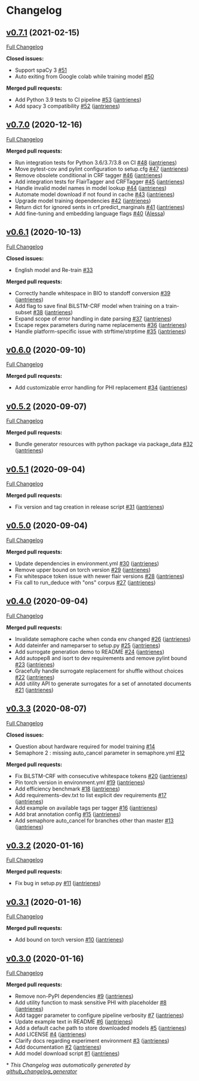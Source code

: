 # Changelog

## [v0.7.1](https://github.com/nedap/deidentify/tree/v0.7.1) (2021-02-15)

[Full Changelog](https://github.com/nedap/deidentify/compare/v0.7.0...v0.7.1)

**Closed issues:**

- Support spaCy 3 [\#51](https://github.com/nedap/deidentify/issues/51)
- Auto exiting from Google colab while training model [\#50](https://github.com/nedap/deidentify/issues/50)

**Merged pull requests:**

- Add Python 3.9 tests to CI pipeline [\#53](https://github.com/nedap/deidentify/pull/53) ([jantrienes](https://github.com/jantrienes))
- Add spacy 3 compatibility [\#52](https://github.com/nedap/deidentify/pull/52) ([jantrienes](https://github.com/jantrienes))

## [v0.7.0](https://github.com/nedap/deidentify/tree/v0.7.0) (2020-12-16)

[Full Changelog](https://github.com/nedap/deidentify/compare/model_bilstmcrf_ons_fast-v0.2.0...v0.7.0)

**Merged pull requests:**

- Run integration tests for Python 3.6/3.7/3.8 on CI [\#48](https://github.com/nedap/deidentify/pull/48) ([jantrienes](https://github.com/jantrienes))
- Move pytest-cov and pylint configuration to setup.cfg [\#47](https://github.com/nedap/deidentify/pull/47) ([jantrienes](https://github.com/jantrienes))
- Remove obsolete conditional in CRF tagger [\#46](https://github.com/nedap/deidentify/pull/46) ([jantrienes](https://github.com/jantrienes))
- Add integration tests for FlairTagger and CRFTagger [\#45](https://github.com/nedap/deidentify/pull/45) ([jantrienes](https://github.com/jantrienes))
- Handle invalid model names in model lookup [\#44](https://github.com/nedap/deidentify/pull/44) ([jantrienes](https://github.com/jantrienes))
- Automate model download if not found in cache [\#43](https://github.com/nedap/deidentify/pull/43) ([jantrienes](https://github.com/jantrienes))
- Upgrade model training dependencies [\#42](https://github.com/nedap/deidentify/pull/42) ([jantrienes](https://github.com/jantrienes))
- Return dict for ignored sents in crf.predict\_marginals [\#41](https://github.com/nedap/deidentify/pull/41) ([jantrienes](https://github.com/jantrienes))
- Add fine-tuning and embedding language flags [\#40](https://github.com/nedap/deidentify/pull/40) ([AIessa](https://github.com/AIessa))

## [v0.6.1](https://github.com/nedap/deidentify/tree/v0.6.1) (2020-10-13)

[Full Changelog](https://github.com/nedap/deidentify/compare/v0.6.0...v0.6.1)

**Closed issues:**

- English model and Re-train [\#33](https://github.com/nedap/deidentify/issues/33)

**Merged pull requests:**

- Correctly handle whitespace in BIO to standoff conversion [\#39](https://github.com/nedap/deidentify/pull/39) ([jantrienes](https://github.com/jantrienes))
- Add flag to save final BiLSTM-CRF model when training on a train-subset [\#38](https://github.com/nedap/deidentify/pull/38) ([jantrienes](https://github.com/jantrienes))
- Expand scope of error handling in date parsing [\#37](https://github.com/nedap/deidentify/pull/37) ([jantrienes](https://github.com/jantrienes))
- Escape regex parameters during name replacements [\#36](https://github.com/nedap/deidentify/pull/36) ([jantrienes](https://github.com/jantrienes))
- Handle platform-specific issue with strftime/strptime [\#35](https://github.com/nedap/deidentify/pull/35) ([jantrienes](https://github.com/jantrienes))

## [v0.6.0](https://github.com/nedap/deidentify/tree/v0.6.0) (2020-09-10)

[Full Changelog](https://github.com/nedap/deidentify/compare/v0.5.2...v0.6.0)

**Merged pull requests:**

- Add customizable error handling for PHI replacement [\#34](https://github.com/nedap/deidentify/pull/34) ([jantrienes](https://github.com/jantrienes))

## [v0.5.2](https://github.com/nedap/deidentify/tree/v0.5.2) (2020-09-07)

[Full Changelog](https://github.com/nedap/deidentify/compare/v0.5.1...v0.5.2)

**Merged pull requests:**

- Bundle generator resources with python package via package\_data [\#32](https://github.com/nedap/deidentify/pull/32) ([jantrienes](https://github.com/jantrienes))

## [v0.5.1](https://github.com/nedap/deidentify/tree/v0.5.1) (2020-09-04)

[Full Changelog](https://github.com/nedap/deidentify/compare/v0.5.0...v0.5.1)

**Merged pull requests:**

- Fix version and tag creation in release script [\#31](https://github.com/nedap/deidentify/pull/31) ([jantrienes](https://github.com/jantrienes))

## [v0.5.0](https://github.com/nedap/deidentify/tree/v0.5.0) (2020-09-04)

[Full Changelog](https://github.com/nedap/deidentify/compare/v0.4.0...v0.5.0)

**Merged pull requests:**

- Update dependencies in environment.yml [\#30](https://github.com/nedap/deidentify/pull/30) ([jantrienes](https://github.com/jantrienes))
- Remove upper bound on torch version [\#29](https://github.com/nedap/deidentify/pull/29) ([jantrienes](https://github.com/jantrienes))
- Fix whitespace token issue with newer flair versions [\#28](https://github.com/nedap/deidentify/pull/28) ([jantrienes](https://github.com/jantrienes))
- Fix call to run\_deduce with "ons" corpus [\#27](https://github.com/nedap/deidentify/pull/27) ([jantrienes](https://github.com/jantrienes))

## [v0.4.0](https://github.com/nedap/deidentify/tree/v0.4.0) (2020-09-04)

[Full Changelog](https://github.com/nedap/deidentify/compare/v0.3.3...v0.4.0)

**Merged pull requests:**

- Invalidate semaphore cache when conda env changed [\#26](https://github.com/nedap/deidentify/pull/26) ([jantrienes](https://github.com/jantrienes))
- Add dateinfer and nameparser to setup.py [\#25](https://github.com/nedap/deidentify/pull/25) ([jantrienes](https://github.com/jantrienes))
- Add surrogate generation demo to README [\#24](https://github.com/nedap/deidentify/pull/24) ([jantrienes](https://github.com/jantrienes))
- Add autopep8 and isort to dev requirements and remove pylint bound [\#23](https://github.com/nedap/deidentify/pull/23) ([jantrienes](https://github.com/jantrienes))
- Gracefully handle surrogate replacement for shuffle without choices [\#22](https://github.com/nedap/deidentify/pull/22) ([jantrienes](https://github.com/jantrienes))
- Add utility API to generate surrogates for a set of annotated documents [\#21](https://github.com/nedap/deidentify/pull/21) ([jantrienes](https://github.com/jantrienes))

## [v0.3.3](https://github.com/nedap/deidentify/tree/v0.3.3) (2020-08-07)

[Full Changelog](https://github.com/nedap/deidentify/compare/v0.3.2...v0.3.3)

**Closed issues:**

- Question about hardware required for model training [\#14](https://github.com/nedap/deidentify/issues/14)
- Semaphore 2 : missing auto\_cancel parameter in semaphore.yml [\#12](https://github.com/nedap/deidentify/issues/12)

**Merged pull requests:**

- Fix BiLSTM-CRF with consecutive whitespace tokens [\#20](https://github.com/nedap/deidentify/pull/20) ([jantrienes](https://github.com/jantrienes))
- Pin torch version in environment.yml [\#19](https://github.com/nedap/deidentify/pull/19) ([jantrienes](https://github.com/jantrienes))
- Add efficiency benchmark [\#18](https://github.com/nedap/deidentify/pull/18) ([jantrienes](https://github.com/jantrienes))
- Add requirements-dev.txt to list explicit dev requirements [\#17](https://github.com/nedap/deidentify/pull/17) ([jantrienes](https://github.com/jantrienes))
- Add example on available tags per tagger [\#16](https://github.com/nedap/deidentify/pull/16) ([jantrienes](https://github.com/jantrienes))
- Add brat annotation config [\#15](https://github.com/nedap/deidentify/pull/15) ([jantrienes](https://github.com/jantrienes))
- Add semaphore auto\_cancel for branches other than master [\#13](https://github.com/nedap/deidentify/pull/13) ([jantrienes](https://github.com/jantrienes))

## [v0.3.2](https://github.com/nedap/deidentify/tree/v0.3.2) (2020-01-16)

[Full Changelog](https://github.com/nedap/deidentify/compare/v0.3.1...v0.3.2)

**Merged pull requests:**

- Fix bug in setup.py [\#11](https://github.com/nedap/deidentify/pull/11) ([jantrienes](https://github.com/jantrienes))

## [v0.3.1](https://github.com/nedap/deidentify/tree/v0.3.1) (2020-01-16)

[Full Changelog](https://github.com/nedap/deidentify/compare/v0.3.0...v0.3.1)

**Merged pull requests:**

- Add bound on torch version [\#10](https://github.com/nedap/deidentify/pull/10) ([jantrienes](https://github.com/jantrienes))

## [v0.3.0](https://github.com/nedap/deidentify/tree/v0.3.0) (2020-01-16)

[Full Changelog](https://github.com/nedap/deidentify/compare/model_crf_ons_tuned-v0.1.0...v0.3.0)

**Merged pull requests:**

- Remove non-PyPI dependencies [\#9](https://github.com/nedap/deidentify/pull/9) ([jantrienes](https://github.com/jantrienes))
- Add utility function to mask sensitive PHI with placeholder [\#8](https://github.com/nedap/deidentify/pull/8) ([jantrienes](https://github.com/jantrienes))
- Add tagger parameter to configure pipeline verbosity [\#7](https://github.com/nedap/deidentify/pull/7) ([jantrienes](https://github.com/jantrienes))
- Update example text in README [\#6](https://github.com/nedap/deidentify/pull/6) ([jantrienes](https://github.com/jantrienes))
- Add a default cache path to store downloaded models [\#5](https://github.com/nedap/deidentify/pull/5) ([jantrienes](https://github.com/jantrienes))
- Add LICENSE [\#4](https://github.com/nedap/deidentify/pull/4) ([jantrienes](https://github.com/jantrienes))
- Clarify docs regarding experiment environment [\#3](https://github.com/nedap/deidentify/pull/3) ([jantrienes](https://github.com/jantrienes))
- Add documentation [\#2](https://github.com/nedap/deidentify/pull/2) ([jantrienes](https://github.com/jantrienes))
- Add model download script [\#1](https://github.com/nedap/deidentify/pull/1) ([jantrienes](https://github.com/jantrienes))



\* *This Changelog was automatically generated by [github_changelog_generator](https://github.com/github-changelog-generator/github-changelog-generator)*
